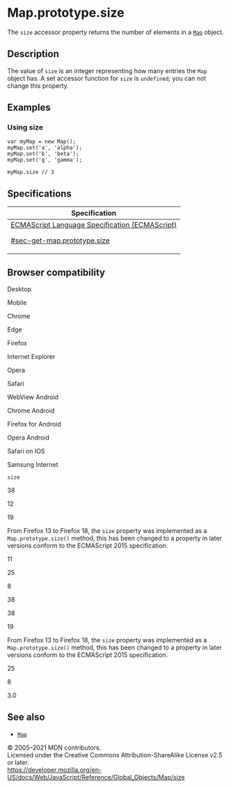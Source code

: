 # Map.prototype.size

The `size` accessor property returns the number of elements in a [`Map`](../map) object.

## Description

The value of `size` is an integer representing how many entries the `Map` object has. A set accessor function for `size` is `undefined`; you can not change this property.

## Examples

### Using size

    var myMap = new Map();
    myMap.set('a', 'alpha');
    myMap.set('b', 'beta');
    myMap.set('g', 'gamma');

    myMap.size // 3

## Specifications

<table><thead><tr class="header"><th>Specification</th></tr></thead><tbody><tr class="odd"><td><a href="https://tc39.es/ecma262/#sec-get-map.prototype.size">ECMAScript Language Specification (ECMAScript) 
<br/>

<span class="small">#sec-get-map.prototype.size</span></a></td></tr></tbody></table>

## Browser compatibility

Desktop

Mobile

Chrome

Edge

Firefox

Internet Explorer

Opera

Safari

WebView Android

Chrome Android

Firefox for Android

Opera Android

Safari on IOS

Samsung Internet

`size`

38

12

19

From Firefox 13 to Firefox 18, the `size` property was implemented as a `Map.prototype.size()` method, this has been changed to a property in later versions conform to the ECMAScript 2015 specification.

11

25

8

38

38

19

From Firefox 13 to Firefox 18, the `size` property was implemented as a `Map.prototype.size()` method, this has been changed to a property in later versions conform to the ECMAScript 2015 specification.

25

8

3.0

## See also

-   [`Map`](../map)

© 2005–2021 MDN contributors.  
Licensed under the Creative Commons Attribution-ShareAlike License v2.5 or later.  
<a href="https://developer.mozilla.org/en-US/docs/Web/JavaScript/Reference/Global_Objects/Map/size" class="_attribution-link">https://developer.mozilla.org/en-US/docs/Web/JavaScript/Reference/Global_Objects/Map/size</a>
